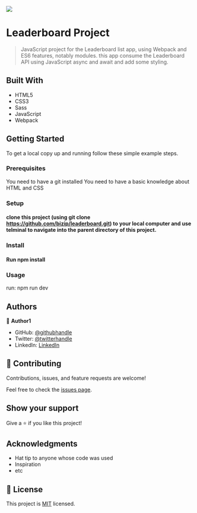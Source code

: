 ![](https://img.shields.io/badge/Microverse-blueviolet)

# Leaderboard Project

> JavaScript project for the Leaderboard list app, using Webpack and ES6 features, notably modules. this app consume the Leaderboard API using JavaScript async and await and add some styling.

## Built With

- HTML5
- CSS3
- Sass
- JavaScript
- Webpack

## Getting Started

To get a local copy up and running follow these simple example steps.

### Prerequisites

You need to have a git installed
You need to have a basic knowledge about HTML and CSS

### Setup

#### clone this project (using git clone https://github.com/bizip/leaderboard.git) to your local computer and use telminal to navigate into the parent directory of this project.

### Install

#### Run npm install

### Usage

run: npm run dev

## Authors

👤 **Author1**

- GitHub: [@githubhandle](https://github.com/bizip)
- Twitter: [@twitterhandle](https://twitter.com/BizimunguPasca9)
- LinkedIn: [LinkedIn](www.linkedin.com/in/bizimungu)

## 🤝 Contributing

Contributions, issues, and feature requests are welcome!

Feel free to check the [issues page](../../issues/).

## Show your support

Give a ⭐️ if you like this project!

## Acknowledgments

- Hat tip to anyone whose code was used
- Inspiration
- etc

## 📝 License

This project is [MIT](./MIT.md) licensed.
